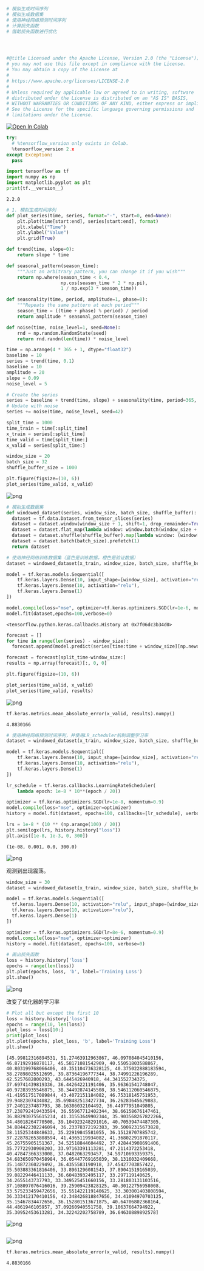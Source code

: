 ```python
# 模拟生成时间序列
# 模拟生成数据集
# 使用神经网络预测时间序列
# 计算损失函数
# 借助损失函数进行优化




#@title Licensed under the Apache License, Version 2.0 (the "License");
# you may not use this file except in compliance with the License.
# You may obtain a copy of the License at
#
# https://www.apache.org/licenses/LICENSE-2.0
#
# Unless required by applicable law or agreed to in writing, software
# distributed under the License is distributed on an "AS IS" BASIS,
# WITHOUT WARRANTIES OR CONDITIONS OF ANY KIND, either express or implied.
# See the License for the specific language governing permissions and
# limitations under the License.
```

<a href="https://colab.research.google.com/github/lmoroney/dlaicourse/blob/master/TensorFlow%20In%20Practice/Course%204%20-%20S%2BP/S%2BP%20Week%202%20Lesson%203.ipynb" target="_parent"><img src="https://colab.research.google.com/assets/colab-badge.svg" alt="Open In Colab"/></a>


```python
try:
  # %tensorflow_version only exists in Colab.
  %tensorflow_version 2.x
except Exception:
  pass

```


```python
import tensorflow as tf
import numpy as np
import matplotlib.pyplot as plt
print(tf.__version__)
```

    2.2.0



```python
# 1. 模拟生成时间序列
def plot_series(time, series, format="-", start=0, end=None):
    plt.plot(time[start:end], series[start:end], format)
    plt.xlabel("Time")
    plt.ylabel("Value")
    plt.grid(True)

def trend(time, slope=0):
    return slope * time

def seasonal_pattern(season_time):
    """Just an arbitrary pattern, you can change it if you wish"""
    return np.where(season_time < 0.4,
                    np.cos(season_time * 2 * np.pi),
                    1 / np.exp(3 * season_time))

def seasonality(time, period, amplitude=1, phase=0):
    """Repeats the same pattern at each period"""
    season_time = ((time + phase) % period) / period
    return amplitude * seasonal_pattern(season_time)

def noise(time, noise_level=1, seed=None):
    rnd = np.random.RandomState(seed)
    return rnd.randn(len(time)) * noise_level

time = np.arange(4 * 365 + 1, dtype="float32")
baseline = 10
series = trend(time, 0.1)  
baseline = 10
amplitude = 20
slope = 0.09
noise_level = 5

# Create the series
series = baseline + trend(time, slope) + seasonality(time, period=365, amplitude=amplitude)
# Update with noise
series += noise(time, noise_level, seed=42)

split_time = 1000
time_train = time[:split_time]
x_train = series[:split_time]
time_valid = time[split_time:]
x_valid = series[split_time:]

window_size = 20
batch_size = 32
shuffle_buffer_size = 1000
```


```python
plt.figure(figsize=(10, 6))
plot_series(time_valid, x_valid)
```


![png](output_5_0.png)



```python
# 模拟生成数据集
def windowed_dataset(series, window_size, batch_size, shuffle_buffer):
  dataset = tf.data.Dataset.from_tensor_slices(series)
  dataset = dataset.window(window_size + 1, shift=1, drop_remainder=True)
  dataset = dataset.flat_map(lambda window: window.batch(window_size + 1))
  dataset = dataset.shuffle(shuffle_buffer).map(lambda window: (window[:-1], window[-1]))
  dataset = dataset.batch(batch_size).prefetch(1)
  return dataset
```


```python
# 使用神经网络训练数据集（蓝色是训练数据，橙色是验证数据）
dataset = windowed_dataset(x_train, window_size, batch_size, shuffle_buffer_size)

model = tf.keras.models.Sequential([
    tf.keras.layers.Dense(10, input_shape=[window_size], activation="relu"), 
    tf.keras.layers.Dense(10, activation="relu"), 
    tf.keras.layers.Dense(1)
])

model.compile(loss="mse", optimizer=tf.keras.optimizers.SGD(lr=1e-6, momentum=0.9))
model.fit(dataset,epochs=100,verbose=0)


```




    <tensorflow.python.keras.callbacks.History at 0x7f06dc3b34d0>




```python
forecast = []
for time in range(len(series) - window_size):
  forecast.append(model.predict(series[time:time + window_size][np.newaxis]))

forecast = forecast[split_time-window_size:]
results = np.array(forecast)[:, 0, 0]

plt.figure(figsize=(10, 6))

plot_series(time_valid, x_valid)
plot_series(time_valid, results)
```


![png](output_8_0.png)



```python
tf.keras.metrics.mean_absolute_error(x_valid, results).numpy()
```




    4.8830166




```python
# 使用神经网络预测时间序列，并使用LR_scheduler机制调整学习率
dataset = windowed_dataset(x_train, window_size, batch_size, shuffle_buffer_size)

model = tf.keras.models.Sequential([
    tf.keras.layers.Dense(10, input_shape=[window_size], activation="relu"), 
    tf.keras.layers.Dense(10, activation="relu"), 
    tf.keras.layers.Dense(1)
])

lr_schedule = tf.keras.callbacks.LearningRateScheduler(
    lambda epoch: 1e-8 * 10**(epoch / 20))

optimizer = tf.keras.optimizers.SGD(lr=1e-8, momentum=0.9)
model.compile(loss="mse", optimizer=optimizer)
history = model.fit(dataset, epochs=100, callbacks=[lr_schedule], verbose=0)
```


```python
lrs = 1e-8 * (10 ** (np.arange(100) / 20))
plt.semilogx(lrs, history.history["loss"])
plt.axis([1e-8, 1e-3, 0, 300])
```




    (1e-08, 0.001, 0.0, 300.0)




![png](output_11_1.png)


观测到出现震荡。


```python
window_size = 30
dataset = windowed_dataset(x_train, window_size, batch_size, shuffle_buffer_size)

model = tf.keras.models.Sequential([
  tf.keras.layers.Dense(10, activation="relu", input_shape=[window_size]),
  tf.keras.layers.Dense(10, activation="relu"),
  tf.keras.layers.Dense(1)
])

optimizer = tf.keras.optimizers.SGD(lr=8e-6, momentum=0.9)
model.compile(loss="mse", optimizer=optimizer)
history = model.fit(dataset, epochs=100, verbose=0)
```


```python
# 画出损失函数
loss = history.history['loss']
epochs = range(len(loss))
plt.plot(epochs, loss, 'b', label='Training Loss')
plt.show()
```


![png](output_14_0.png)


改变了优化器的学习率


```python
# Plot all but except the first 10
loss = history.history['loss']
epochs = range(10, len(loss))
plot_loss = loss[10:]
print(plot_loss)
plt.plot(epochs, plot_loss, 'b', label='Training Loss')
plt.show()
```

    [45.99812316894531, 51.27463912963867, 46.097084045410156, 46.87192916870117, 45.58171081542969, 40.55051803588867, 40.803199768066406, 40.351104736328125, 40.375022888183594, 38.27898025512695, 39.87364196777344, 38.74991226196289, 42.5257682800293, 43.6445426940918, 44.341552734375, 37.69741439819336, 36.44264221191406, 35.96361541748047, 40.97283935546875, 38.34492874145508, 38.546112060546875, 41.419517517089844, 43.4072151184082, 46.75318145751953, 39.9482307434082, 35.698482513427734, 36.26283645629883, 37.2401237487793, 38.16386032104492, 36.44977951049805, 37.238792419433594, 36.55967712402344, 38.66158676147461, 36.882930755615234, 41.31553649902344, 35.903568267822266, 34.48018264770508, 39.104923248291016, 40.70539474487305, 34.884422302246094, 36.23378372192383, 39.50092315673828, 38.11525344848633, 35.22919845581055, 36.15128707885742, 37.228782653808594, 41.4365119934082, 41.36802291870117, 45.26755905151367, 34.52518844604492, 37.428443908691406, 35.77722930908203, 33.97163391113281, 47.2114372253418, 40.47847366333008, 37.0482063293457, 34.59710693359375, 34.683650970458984, 36.05447769165039, 38.1316032409668, 35.14872360229492, 36.4355583190918, 37.45427703857422, 35.503883361816406, 33.8961296081543, 37.89041519165039, 39.08229446411133, 36.60483932495117, 33.297119140625, 34.2655143737793, 33.349525451660156, 33.281803131103516, 37.108097076416016, 39.25909423828125, 40.30122756958008, 33.575233459472656, 35.551422119140625, 33.303001403808594, 36.333412170410156, 42.348426818847656, 34.41094970703125, 35.15467834472656, 36.152801513671875, 40.64706802368164, 44.4861946105957, 37.09260940551758, 39.10637664794922, 35.30952453613281, 34.32242202758789, 36.64630889892578]



![png](output_16_1.png)



```python

```


![png](output_17_0.png)



```python
tf.keras.metrics.mean_absolute_error(x_valid, results).numpy()
```




    4.8830166


